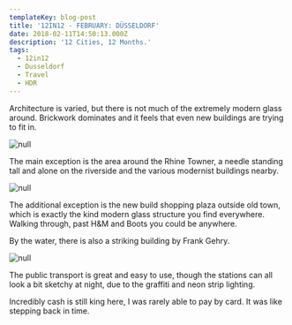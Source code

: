 ```yaml
---
templateKey: blog-post
title: '12IN12 - FEBRUARY: DÜSSELDORF'
date: 2018-02-11T14:50:13.000Z
description: '12 Cities, 12 Months.'
tags:
  - 12in12
  - Dusseldorf
  - Travel
  - HDR
---
```

Architecture is varied, but there is not much of the extremely modern glass around. Brickwork dominates and it feels that even new buildings are trying to fit in.

![null](/img/img_1516-4.jpg)

The main exception is the area around the Rhine Towner, a needle standing tall and alone on the riverside and the various modernist buildings nearby.

![null](/img/img_1537-4.jpg)

The additional exception is the new build shopping plaza outside old town, which is exactly the kind modern glass structure you find everywhere. Walking through, past H&M and Boots you could be anywhere. 

By the water, there is also a striking building by Frank Gehry.

![null](/img/img_1646-4.jpg)

The public transport is great and easy to use, though the stations can all look a bit sketchy at night, due to the graffiti and neon strip lighting.

Incredibly cash is still king here, I was rarely able to pay by card. It was like stepping back in time.

